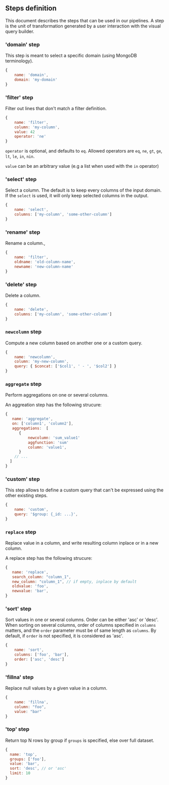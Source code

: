## Steps definition

This document describes the steps that can be used in our pipelines. A step is
the unit of transformation generated by a user interaction with the visual query
builder.

### 'domain' step

This step is meant to select a specific domain (using MongoDB terminology).

```javascript
{
    name: 'domain',
    domain: 'my-domain'
}
```

### 'filter' step

Filter out lines that don't match a filter definition.

```javascript
{
    name: 'filter',
    column: 'my-column',
    value: 42
    operator: 'ne'
}
```

`operator` is optional, and defaults to `eq`. Allowed operators are `eq`, `ne`,
`gt`, `ge`, `lt`, `le`, `in`, `nin`.

`value` can be an arbitrary value (e.g a list when used with the `in` operator)

### 'select' step

Select a column. The default is to keep every columns of the input domain. If
the `select` is used, it will only keep selected columns in the output.

```javascript
{
    name: 'select',
    columns: ['my-column', 'some-other-column']
}
```

### 'rename' step

Rename a column.,

```javascript
{
    name: 'filter',
    oldname: 'old-column-name',
    newname: 'new-column-name'
}
```

### 'delete' step

Delete a column.

```javascript
{
    name: 'delete',
    columns: ['my-column', 'some-other-column']
}
```

### `newcolumn` step

Compute a new column based on another one or a custom query.

```javascript
{
    name: 'newcolumn',
    column: 'my-new-column',
    query: { $concat: ['$col1', ' - ', '$col2'] }
}
```

### `aggregate` step

Perform aggregations on one or several columns.

An aggreation step has the following strucure:

```javascript
{
   name: 'aggregate',
   on: ['column1', 'column2'],
   aggregations:  [
      {
          newcolumn: 'sum_value1'
          aggfunction: 'sum'
          column: 'value1',
      }
    // ...
  ]
}
```

### 'custom' step

This step allows to define a custom query that can't be expressed using the
other existing steps.

```javascript
{
    name: 'custom',
    query: '$group: {_id: ...}',
}
```

### `replace` step

Replace value in a column, and write resulting column inplace or in a new column.

A replace step has the following strucure:

```javascript
{
   name: 'replace',
   search_column: "column_1",
   new_column: "column_1", // if empty, inplace by default
   oldvalue: 'foo',
   newvalue: 'bar',
}
```

### 'sort' step

Sort values in one or several columns. Order can be either 'asc' or 'desc'.
When sorting on several columns, order of columns specified in `columns` matters,
and the `order` parameter must be of same length as `columns`. By default, if
`order` is not specified, it is considered as 'asc'.

```javascript
{
    name: 'sort',
    columns: ['foo', 'bar'],
    order: ['asc', 'desc']
}
```

### 'fillna' step

Replace null values by a given value in a column.

```javascript
{
    name: 'fillna',
    column: "foo",
    value: "bar"
}
```

### 'top' step

Return top N rows by group if `groups` is specified, else over full dataset.

```javascript
{
  name: 'top',
  groups: ['foo'],
  value: 'bar',
  sort: 'desc', // or 'asc'
  limit: 10
}
```
